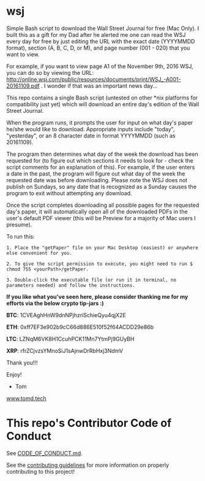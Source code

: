 # wsj

Simple Bash script to download the Wall Street Journal for free (Mac Only). I built this as a gift for my Dad after he alerted me one can read the WSJ every day for free by just editing the URL with the exact date (YYYYMMDD format), section (A, B, C, D, or M), and page number (001 - 020) that you want to view. 


For example, if you want to view page A1 of the November 9th, 2016 WSJ, you can do so by viewing the URL: http://online.wsj.com/public/resources/documents/print/WSJ_-A001-20161109.pdf . I wonder if that was an important news day... 


This repo contains a single Bash script (untested on other *nix platforms for compatibility just yet) which will download an entire day's edition of the Wall Street Journal. 

When the program runs, it prompts the user for input on what day's paper he/she would like to download. Appropriate inputs include "today", "yesterday", or an 8 character date in format YYYYMMDD (such as 20161109). 

The program then determines what day of the week the download has been requested for (to figure out which sections it needs to look for - check the script comments for an explanation of this). For example, if the user enters a date in the past, the program will figure out what day of the week the requested date was before downloading. Please note the WSJ does not publish on Sundays, so any date that is recognized as a Sunday causes the program to exit without attempting any download. 

Once the script completes downloading all possible pages for the requested day's paper, it will automatically open all of the downloaded PDFs in the user's default PDF viewer (this will be Preview for a majority of Mac users I presume).


To run this:

	1. Place the "getPaper" file on your Mac Desktop (easiest) or anywhere else convenient for you.
 
	2. To give the script permission to execute, you might need to run $ chmod 755 <yourPath>/getPaper.

	3. Double-click the executable file (or run it in terminal, no parameters needed) and follow the instructions.


<b>If you like what you've seen here, please consider thanking me for my efforts via the below crypto tip-jars :) </b>

<b>BTC</b>: 1CVEAghHnW9dnNPjhzriSchieQyu4qjX2E

<b>ETH</b>: 0xff7EF3e902b9cC66d886E510f52f64ACDD29e86b

<b>LTC</b>: LZNqM6VK8H1CcuhPCK11Mn7YtmPj9GUyBH

<b>XRP</b>: rfrZCjvzsYMnoSiJ1sAjnwDrRbHxj3NdmV

Thank you!!!

Enjoy!
- Tom

www.tomd.tech 


# This repo's Contributor Code of Conduct

See [CODE_OF_CONDUCT.md](https://github.com/tdonovan58/wsj/blob/master/code-of-conduct/CODE_OF_CONDUCT.md).

See the [contributing guidelines](https://github.com/tdonovan58/wsj/blob/master/CONTRIBUTING.md) for more information on properly contributing to this project!
